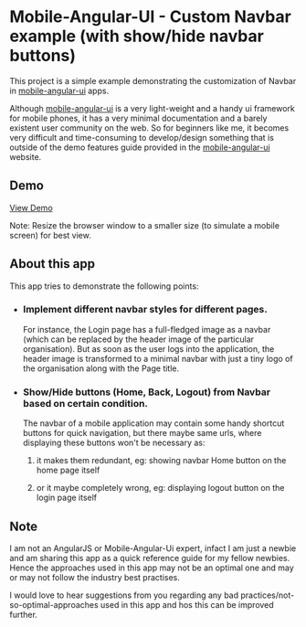 # Mobile-Angular-UI - Custom Navbar example (with show/hide navbar buttons)

This project is a simple example demonstrating the customization of Navbar in [mobile-angular-ui](http://mobileangularui.com/) apps.

Although [mobile-angular-ui](http://mobileangularui.com/) is a very light-weight and a handy ui framework for mobile phones, it has a very minimal documentation and a barely existent user community on the web. So for beginners like me, it becomes very difficult and time-consuming to develop/design something that is outside of the demo features guide provided in the [mobile-angular-ui](http://mobileangularui.com/) website.

## Demo

[View Demo](https://plnkr.co/edit/y6hW8CRsO9sQRzSVbzt1?p=preview)

Note: Resize the browser window to a smaller size (to simulate a mobile screen) for best view.

## About this app

This app tries to demonstrate the following points:

* ### Implement different navbar styles for different pages.
  For instance, the Login page has a full-fledged image as a navbar (which can be replaced by the header image of the particular organisation).
  But as soon as the user logs into the application, the header image is transformed to a minimal navbar with just a tiny logo of the organisation along with the Page title.

* ### Show/Hide buttons (Home, Back, Logout) from Navbar based on certain condition.
  The navbar of a mobile application may contain some handy shortcut buttons for quick navigation, but there maybe same urls, where displaying these buttons won't be necessary as:

    1. it makes them redundant, eg: showing navbar Home button on the home page itself

    2. or it maybe completely wrong, eg: displaying logout button on the login page itself


## Note

I am not an AngularJS or Mobile-Angular-Ui expert, infact I am just a newbie and am sharing this app as a quick reference guide for my fellow newbies. Hence the approaches used in this app may not be an optimal one and may or may not follow the industry best practises.

I would love to hear suggestions from you regarding any bad practices/not-so-optimal-approaches used in this app and hos this can be improved further.